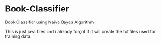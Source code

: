 # Book-Classifier
Book Classifier using Naive Bayes Algorithm

This is just java files and i already forgot if it will create the txt files used for training data.
